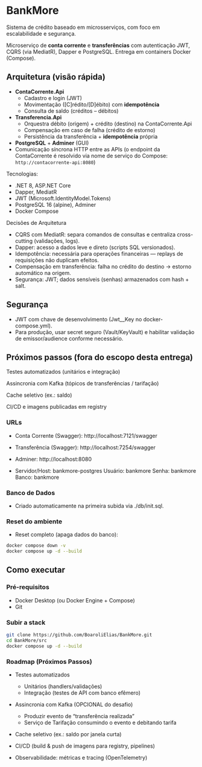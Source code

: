 # BankMore
Sistema de crédito baseado em microsserviços, com foco em escalabilidade e segurança.

Microserviço de **conta corrente** e **transferências** com autenticação JWT, CQRS (via MediatR), Dapper e PostgreSQL. Entrega em containers Docker (Compose).

## Arquitetura (visão rápida)

- **ContaCorrente.Api**  
  - Cadastro e login (JWT)  
  - Movimentação ([C]rédito/[D]ébito) com **idempotência**  
  - Consulta de saldo (créditos – débitos)  
- **Transferencia.Api**  
  - Orquestra débito (origem) + crédito (destino) na ContaCorrente.Api  
  - Compensação em caso de falha (crédito de estorno)  
  - Persistência da transferência + **idempotência** própria  
- **PostgreSQL** + **Adminer** (GUI)  
- Comunicação síncrona HTTP entre as APIs (o endpoint da ContaCorrente é resolvido via nome de serviço do Compose: `http://contacorrente-api:8080`)

Tecnologias:
- .NET 8, ASP.NET Core  
- Dapper, MediatR  
- JWT (Microsoft.IdentityModel.Tokens)  
- PostgreSQL 16 (alpine), Adminer  
- Docker Compose

Decisões de Arquitetura
- CQRS com MediatR: separa comandos de consultas e centraliza cross-cutting (validações, logs).
- Dapper: acesso a dados leve e direto (scripts SQL versionados).
- Idempotência: necessária para operações financeiras — replays de requisições não duplicam efeitos.
- Compensação em transferência: falha no crédito do destino → estorno automático na origem.
- Segurança: JWT; dados sensíveis (senhas) armazenados com hash + salt.

## Segurança

- JWT com chave de desenvolvimento (Jwt__Key no docker-compose.yml).
- Para produção, usar secret seguro (Vault/KeyVault) e habilitar validação de emissor/audience conforme necessário.

## Próximos passos (fora do escopo desta entrega)

Testes automatizados (unitários e integração)

Assincronia com Kafka (tópicos de transferências / tarifação)

Cache seletivo (ex.: saldo)

CI/CD e imagens publicadas em registry

### URLs

- Conta Corrente (Swagger): http://localhost:7121/swagger

- Transferência (Swagger): http://localhost:7254/swagger

- Adminer: http://localhost:8080

- Servidor/Host: bankmore-postgres
Usuário: bankmore
Senha: bankmore
Banco: bankmore

### Banco de Dados
- Criado automaticamente na primeira subida via ./db/init.sql.
### Reset do ambiente
- Reset completo (apaga dados do banco):
```bash
docker compose down -v
docker compose up -d --build
```

## Como executar

### Pré-requisitos
- Docker Desktop (ou Docker Engine + Compose)
- Git

### Subir a stack

```bash
git clone https://github.com/BoaroliElias/BankMore.git
cd BankMore/src
docker compose up -d --build
```


### Roadmap (Próximos Passos)
- Testes automatizados
  - Unitários (handlers/validações)
  - Integração (testes de API com banco efêmero)

- Assincronia com Kafka (OPCIONAL do desafio)
  - Produzir evento de “transferência realizada”
  - Serviço de Tarifação consumindo o evento e debitando tarifa

- Cache seletivo (ex.: saldo por janela curta)
- CI/CD (build & push de imagens para registry, pipelines)
- Observabilidade: métricas e tracing (OpenTelemetry)









